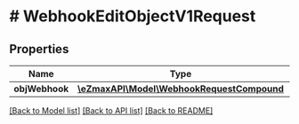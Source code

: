 # # WebhookEditObjectV1Request

## Properties

Name | Type | Description | Notes
------------ | ------------- | ------------- | -------------
**objWebhook** | [**\eZmaxAPI\Model\WebhookRequestCompound**](WebhookRequestCompound.md) |  |

[[Back to Model list]](../../README.md#models) [[Back to API list]](../../README.md#endpoints) [[Back to README]](../../README.md)
